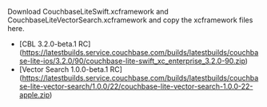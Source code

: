 Download CouchbaseLiteSwift.xcframework and CouchbaseLiteVectorSearch.xcframework and copy the xcframework files here.

* [CBL 3.2.0-beta.1 RC] (https://latestbuilds.service.couchbase.com/builds/latestbuilds/couchbase-lite-ios/3.2.0/90/couchbase-lite-swift_xc_enterprise_3.2.0-90.zip)
* [Vector Search 1.0.0-beta.1 RC] (https://latestbuilds.service.couchbase.com/builds/latestbuilds/couchbase-lite-vector-search/1.0.0/22/couchbase-lite-vector-search-1.0.0-22-apple.zip)
